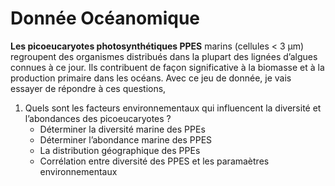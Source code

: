 
# Donnée Océanomique


**Les picoeucaryotes photosynthétiques PPES** marins (cellules < 3 μm) regroupent des organismes distribués dans la plupart des lignées d’algues connues à ce jour. Ils contribuent de façon significative à la biomasse et à la production primaire dans les océans. Avec ce jeu de donnée, je vais essayer de répondre à ces questions, 

1.	Quels sont les facteurs environnementaux qui influencent la diversité et l’abondances des picoeucaryotes ?
	+ Déterminer la diversité marine des PPEs
	+ Déterminer l’abondance marine des PPES
	+ La distribution géographique des PPEs
	+ Corrélation entre diversité des PPES et les paramaètres environnementaux
